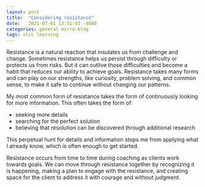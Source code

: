 ```yaml
---
layout: post
title:  "Considering resistance" 
date:   2021-07-01 13:51:43 -0800
categories: general micro-blog
tags: olcc learning
---
```

Resistance is a natural reaction that insulates us from challenge and change. Sometimes resistance helps us persist through difficulty or protects us from risks. But it can outlive those difficulties and become a habit that reduces our ability to achieve goals. Resistance takes many forms and can play on our strengths, like curiosity, problem solving, and common sense, to make it safe to continue without changing our patterns.

My most common form of resistance takes the form of continuously looking for more information. This often takes the form of:
* seeking more details
* searching for the perfect solution
* believing that resolution can be discovered through additional research

This perpetual hunt for details and information stops me from applying what I already know, which is often enough to get started.

Resistance occurs from time to time during coaching as clients work towards goals. We can move through resistance together by recognizing it is happening, making a plan to engage with the resistance, and creating space for the client to address it with courage and without judgment. 
